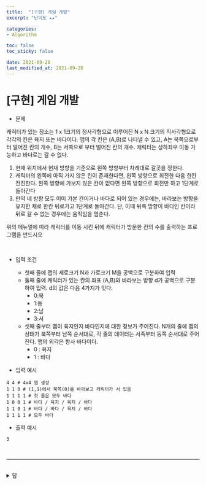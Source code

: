 ```yaml
---
title:  "[구현] 게임 개발"
excerpt: "난이도 ★★"

categories:
- Algorithm

toc: false
toc_sticky: false

date: 2021-09-28
last_modified_at: 2021-09-28
---
```


# [구현] 게임 개발

- 문제

캐릭터가 있는 장소는 1 x 1크기의 정사각형으로 이루어진 N x N 크기의 직사각형으로 각각의 칸은 육지 또는 바다이다. 맵의 각 칸은 (A,B)로 나타낼 수 있고, A는 북쪽으로부터 떨어진 칸의 개수, B는 서쪽으로 부터 떨어진 칸의 개수.
캐릭터는 상하좌우 이동 가능하고 바다로는 갈 수 없다.

1. 현재 위치에서 현재 방향을 기준으로 왼쪽 방향부터 차례대로 갈곳을 정한다.
2. 캐릭터의 왼쪽에 아직 가지 않은 칸이 존재한다면, 왼쪽 방향으로 회전한 다음 한칸 전진한다. 왼쪽 방향에 가보지 않은 칸이 없다면 왼쪽 방향으로 회전만 하고 1단계로 돌아간다
3. 만약 네 방향 모두 이미 가본 칸이거나 바다로 되어 있는 경우에는, 바라보는 방향을 유지한 채로 한칸 뒤로가고 1단계로 돌아간다. 단, 이때 뒤쪽 방향이 바다인 칸이라 뒤로 갈 수 없는 경우에는 움직임을 멈춘다.

위의 메뉴얼에 따라 캐릭터를 이동 시킨 뒤에 캐릭터가 방문한 칸의 수를 출력하는 프로그램을 만드시오

<br>

- 입력 조건
  - 첫째 줄에 맵의 세로크기 N과 가로크기 M을 공백으로 구분하여 입력
  - 둘째 줄에 캐릭터가 있는 칸의 좌표 (A,B)와 바라보는 방향 d가 공백으로 구분하여 입력. d의 값은 다음 4가지가 잇다.
    - 0:북
    - 1:동
    - 2:남
    - 3:서
  - 셋째 줄부터 맵이 육지인지 바다인지에 대한 정보가 주어진다. N개의 줄에 맵의 상태가 북쪽부터 남쪽 순서대로, 각 줄의 데이터는 서족부터 동쪽 순서대로 주어진다. 맵의 외각은 항사 바다이다.
    - 0 : 육지
    - 1 : 바다

- 입력 예시
```
4 4 # 4x4 맵 생성
1 1 0 # (1,1)에서 북쪽(0)을 바라보고 캐릭터가 서 있음
1 1 1 1 # 첫 줄은 모두 바다
1 0 0 1 # 바다 / 육지 / 육지 / 바다
1 1 0 1 # 바다 / 바다 / 육지 / 바다
1 1 1 1 # 모두 바다
```

- 출력 예시
```
3
```
<br>

<hr>

<br>

<details>
<summary>답</summary>
<div markdown="1">
<br>

```python
n, m = map(int, input().split())

# # 현재 캐릭터의 위치 및 바라보는 방향
x, y, direction = map(int, input().split())
# 맵을 생성하여 모두 0으로 초기화
d = [[0] * m for _ in range(n)]
# 현재 좌표 방문 처리
d[x][y] = 1

# 바다, 육지 전체 맵 정보 입력
array = []
for i in range(n):
  array.append(list(map(int,input().split())))

# 서, 북, 동, 남 방향 정의(왼쪽 바라 볼땐 북동남서)
dx = [-1, 0, 1, 0]
dy = [0, 1, 0, -1]

# 메뉴얼 따라 왼쪽으로 회전
def turn_left():
  global direction
  direction -= 1 # 반시계 방향 회전
  if direction == -1:
    direction = 3 # 3:바라보는 방향 서쪽

# 시뮬레이션 시작
count = 1
turn_time = 0
while True:
  # 왼쪽으로 회전
  turn_left()
  nx = x + dx[direction]
  ny = y + dy[direction]
  # 회전 한 후 가보지 않은 칸이 존재하는 경우 이동
  if d[nx][ny] == 0 and array[nx][ny] == 0:
    d[nx][ny] = 1
    x = nx
    y = ny
    count += 1
    turn_time = 0
    continue
  # 회전 한 후 가보지 않은 칸이 없거나 바다인 경우
  else : 
    turn_time += 1
  # 네 방향 모두 갈 수 없는 경우
  if turn_time == 4:
    nx = x - dx[direction]
    ny = y - dy[direction]
    # 뒤로 갈 칸이 있으면 이동
    if array[nx][ny] == 0:
      x = nx
      y = ny
    # 뒤로 갈 칸 없는 경우
    else:
      break
    turn_time = 0

print(count)
```

</div>
</details>

<br>